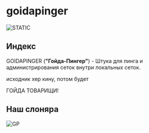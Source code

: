 # goidapinger
![STATIC](https://img.shields.io/badge/GOIDA-yes-gre
)
## Индекс

GOIDAPINGER (**"Гойда-Пингер"**) - Штука для пинга и администрирования сеток внутри локальных сеток. 


исходник хер кину, потом будет 

ГОЙДА ТОВАРИЩИ!

## Наш слоняра

![GP](https://github.com/user-attachments/assets/68f6ca51-3af4-4d81-a190-824e4d83e980)
